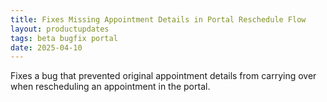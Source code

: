 ```yaml
---
title: Fixes Missing Appointment Details in Portal Reschedule Flow
layout: productupdates
tags: beta bugfix portal
date: 2025-04-10
---
```


Fixes a bug that prevented original appointment details from carrying over when rescheduling an appointment in the portal.







